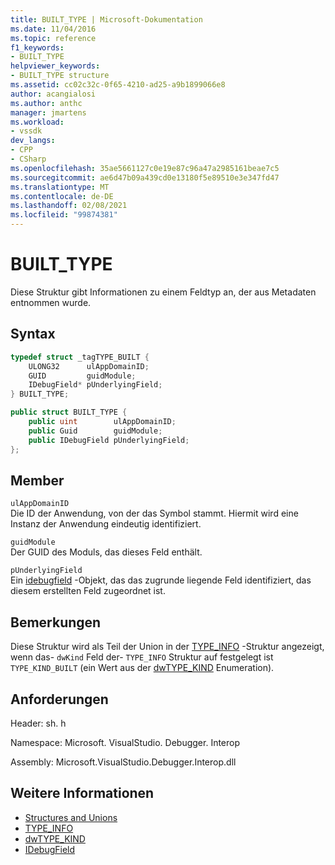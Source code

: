 ```yaml
---
title: BUILT_TYPE | Microsoft-Dokumentation
ms.date: 11/04/2016
ms.topic: reference
f1_keywords:
- BUILT_TYPE
helpviewer_keywords:
- BUILT_TYPE structure
ms.assetid: cc02c32c-0f65-4210-ad25-a9b1899066e8
author: acangialosi
ms.author: anthc
manager: jmartens
ms.workload:
- vssdk
dev_langs:
- CPP
- CSharp
ms.openlocfilehash: 35ae5661127c0e19e87c96a47a2985161beae7c5
ms.sourcegitcommit: ae6d47b09a439cd0e13180f5e89510e3e347fd47
ms.translationtype: MT
ms.contentlocale: de-DE
ms.lasthandoff: 02/08/2021
ms.locfileid: "99874381"
---
```

# <a name="built_type"></a>BUILT_TYPE
Diese Struktur gibt Informationen zu einem Feldtyp an, der aus Metadaten entnommen wurde.

## <a name="syntax"></a>Syntax

```cpp
typedef struct _tagTYPE_BUILT {
    ULONG32      ulAppDomainID;
    GUID         guidModule;
    IDebugField* pUnderlyingField;
} BUILT_TYPE;
```

```csharp
public struct BUILT_TYPE {
    public uint        ulAppDomainID;
    public Guid        guidModule;
    public IDebugField pUnderlyingField;
};
```

## <a name="members"></a>Member
`ulAppDomainID`\
Die ID der Anwendung, von der das Symbol stammt. Hiermit wird eine Instanz der Anwendung eindeutig identifiziert.

`guidModule`\
Der GUID des Moduls, das dieses Feld enthält.

`pUnderlyingField`\
Ein [idebugfield](../../../extensibility/debugger/reference/idebugfield.md) -Objekt, das das zugrunde liegende Feld identifiziert, das diesem erstellten Feld zugeordnet ist.

## <a name="remarks"></a>Bemerkungen
Diese Struktur wird als Teil der Union in der [TYPE_INFO](../../../extensibility/debugger/reference/type-info.md) -Struktur angezeigt, wenn das- `dwKind` Feld der- `TYPE_INFO` Struktur auf festgelegt ist `TYPE_KIND_BUILT` (ein Wert aus der [dwTYPE_KIND](../../../extensibility/debugger/reference/dwtype-kind.md) Enumeration).

## <a name="requirements"></a>Anforderungen
Header: sh. h

Namespace: Microsoft. VisualStudio. Debugger. Interop

Assembly: Microsoft.VisualStudio.Debugger.Interop.dll

## <a name="see-also"></a>Weitere Informationen
- [Structures and Unions](../../../extensibility/debugger/reference/structures-and-unions.md)
- [TYPE_INFO](../../../extensibility/debugger/reference/type-info.md)
- [dwTYPE_KIND](../../../extensibility/debugger/reference/dwtype-kind.md)
- [IDebugField](../../../extensibility/debugger/reference/idebugfield.md)
